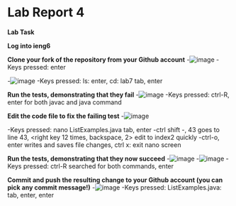 # Lab Report 4

**Lab Task**

**Log into ieng6**

**Clone your fork of the repository from your Github account**
-![image](https://user-images.githubusercontent.com/122493371/221385099-d317977e-b101-4cf4-b58c-a9525b30e0e0.png)
-Keys pressed: enter

-![image](https://user-images.githubusercontent.com/122493371/221385025-c4631296-138a-4054-b663-234405c45457.png)
-Keys pressed: ls: enter, cd: lab7 tab, enter


**Run the tests, demonstrating that they fail**
-![image](https://user-images.githubusercontent.com/122493371/221385324-22d9c11d-0397-446c-b9ef-0a078e4d4149.png)
-Keys pressed: ctrl-R, enter for both javac and java command

**Edit the code file to fix the failing test**
-![image](https://user-images.githubusercontent.com/122493371/221385334-e2349abe-40ba-4421-b3c6-68a5811a84a1.png)

-Keys pressed: nano ListExamples.java tab, enter
  -ctrl shift -, 43 goes to line 43, <right key 12 times, backspace, 2> edit to index2 quickly
  -ctrl-o, enter writes and saves file changes, ctrl x: exit nano screen
  
**Run the tests, demonstrating that they now succeed**
-![image](https://user-images.githubusercontent.com/122493371/221385582-2b4b7f45-a4b5-4cbb-a0e0-315eba2dbd12.png)
-![image](https://user-images.githubusercontent.com/122493371/221385593-600a2171-321a-4a19-8e19-7c3b264ed4cf.png)
-Keys pressed: ctrl-R searched for both commands, enter

  
**Commit and push the resulting change to your Github account (you can pick any commit message!)**
-![image](https://user-images.githubusercontent.com/122493371/221385615-77b8bbe4-d366-483d-a2bf-5c1ad9680b68.png)
-Keys pressed: ListExamples.java: tab, enter, enter
